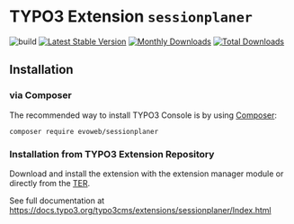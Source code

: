 # TYPO3 Extension ``sessionplaner``

![build](https://github.com/evoWeb/sessionplaner/workflows/build/badge.svg?branch=develop)
[![Latest Stable Version](https://poser.pugx.org/evoweb/sessionplaner/v/stable)](https://packagist.org/packages/evoweb/sessionplaner)
[![Monthly Downloads](https://poser.pugx.org/evoweb/sessionplaner/d/monthly)](https://packagist.org/packages/evoweb/sessionplaner)
[![Total Downloads](https://poser.pugx.org/evoweb/sessionplaner/downloads)](https://packagist.org/packages/evoweb/sessionplaner)

## Installation

### via Composer

The recommended way to install TYPO3 Console is by using [Composer](https://getcomposer.org):

    composer require evoweb/sessionplaner

### Installation from TYPO3 Extension Repository

Download and install the extension with the extension manager module or directly from the
[TER](https://extensions.typo3.org/extension/sessionplaner/).

See full documentation at https://docs.typo3.org/typo3cms/extensions/sessionplaner/Index.html
